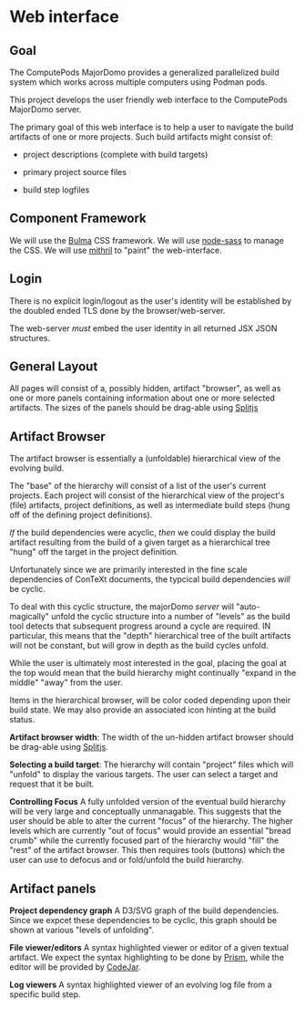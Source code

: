 # Web interface

## Goal

The ComputePods MajorDomo provides a generalized parallelized build system 
which works across multiple computers using Podman pods. 

This project develops the user friendly web interface to the ComputePods 
MajorDomo server. 

The primary goal of this web interface is to help a user to navigate the 
build artifacts of one or more projects. Such build artifacts might 
consist of: 

- project descriptions (complete with build targets)

- primary project source files

- build step logfiles

## Component Framework

We will use the [Bulma](https://bulma.io/) CSS framework. We will use 
[node-sass](https://sass-lang.com/) to manage the CSS. We will use 
[mithril](https://mithril.js.org/) to "paint" the web-interface. 

## Login

There is no explicit login/logout as the user's identity will be 
established by the doubled ended TLS done by the browser/web-server. 

The web-server *must* embed the user identity in all returned JSX JSON 
structures. 

## General Layout

All pages will consist of a, possibly hidden, artifact "browser", as well 
as one or more panels containing information about one or more selected 
artifacts. The sizes of the panels should be drag-able using 
[Splitjs](https://github.com/nathancahill/split) 

## Artifact Browser

The artifact browser is essentially a (unfoldable) hierarchical view of 
the evolving build.

The "base" of the hierarchy will consist of a list of the user's current 
projects. Each project will consist of the hierarchical view of the 
project's (file) artifacts, project definitions, as well as intermediate 
build steps (hung off of the defining project definitions). 

*If* the build dependencies were acyclic, *then* we could display the 
build artifact resulting from the build of a given target as a 
hierarchical tree "hung" off the target in the project definition.

Unfortunately since we are primarily interested in the fine scale 
dependencies of ConTeXt documents, the typcical build dependencies *will* 
be cyclic. 

To deal with this cyclic structure, the majorDomo *server* will 
"auto-magically" unfold the cyclic structure into a number of "levels" as 
the build tool detects that subsequent progress around a cycle are 
required. IN particular, this means that the "depth" hierarchical tree of 
the built artifacts will not be constant, but will grow in depth as the 
build cycles unfold. 

While the user is ultimately most interested in the goal, placing the goal 
at the top would mean that the build hierarchy might continually "expand 
in the middle" "away" from the user. 

Items in the hierarchical browser, will be color coded depending upon their 
build state. We may also provide an associated icon hinting at the build 
status. 

**Artifact browser width**: The width of the un-hidden artifact browser 
should be drag-able using 
[Splitjs](https://github.com/nathancahill/split). 

**Selecting a build target**: The hierarchy will contain "project" files 
which will "unfold" to display the various targets. The user can select a 
target and request that it be built. 

**Controlling Focus** A fully unfolded version of the eventual build 
hierarchy will be very large and conceptually unmanagable. This suggests 
that the user should be able to alter the current "focus" of the 
hierarchy. The higher levels which are currently "out of focus" would 
provide an essential "bread crumb" while the currently focused part of the 
hierarchy would "fill" the "rest" of the artifact browser. This then 
requires tools (buttons) which the user can use to defocus and or 
fold/unfold the build hierarchy. 

## Artifact panels

**Project dependency graph** A D3/SVG graph of the build dependencies. 
Since we expcet these dependencies to be cyclic, this graph should be 
shown at various "levels of unfolding".

**File viewer/editors** A syntax highlighted viewer or editor of a given 
textual artifact. We expect the syntax highlighting to be done by 
[Prism](https://prismjs.com/), while the editor will be provided by 
[CodeJar](https://github.com/antonmedv/codejar). 

**Log viewers** A syntax highlighted viewer of an evolving log file from a 
specific build step. 

